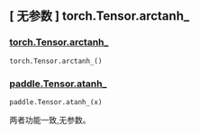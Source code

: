 ## [ 无参数 ] torch.Tensor.arctanh_

### [torch.Tensor.arctanh_](https://pytorch.org/docs/stable/generated/torch.Tensor.arctanh_.html)

```
torch.Tensor.arctanh_()
```

### [paddle.Tensor.atanh_]()

```
paddle.Tensor.atanh_(x)
```

两者功能一致,无参数。
